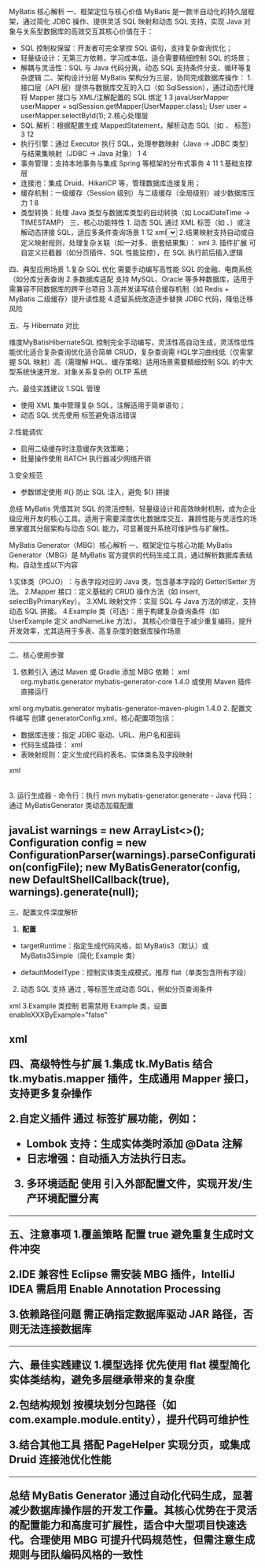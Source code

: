 MyBatis 核心解析
一、框架定位与核心价值
MyBatis 是一款半自动化的持久层框架，通过简化 JDBC 操作、提供灵活 SQL 映射和动态 SQL 支持，实现 Java 对象与关系型数据库的高效交互其核心价值在于：

- ​SQL 控制权保留：开发者可完全掌控 SQL 语句，支持复杂查询优化；
- ​轻量级设计：无第三方依赖，学习成本低，适合需要精细控制 SQL 的场景；
- ​解耦与灵活性：SQL 与 Java 代码分离，动态 SQL 支持条件分支、循环等复杂逻辑
  二、架构设计分层
  MyBatis 架构分为三层，协同完成数据库操作：
  1.​
  接口层（API 层）​​
  提供与数据库交互的入口（如 SqlSession），通过动态代理将 Mapper 接口与 XML/注解配置的 SQL 绑定
  1
  3
  javaUserMapper userMapper = sqlSession.getMapper(UserMapper.class);
  User user = userMapper.selectById(1);
  2.​核心处理层​
- ​SQL 解析：根据配置生成 MappedStatement，解析动态 SQL（如 <if>、<foreach> 标签）
  3
  12
- ​执行引擎：通过 Executor 执行 SQL，处理参数映射（Java → JDBC 类型）与结果集映射（JDBC → Java 对象）
  1
  4
- ​事务管理：支持本地事务与集成 Spring 等框架的分布式事务
  4
  11
  1.​
  基础支撑层​
- ​连接池：集成 Druid、HikariCP 等，管理数据库连接复用；
- ​缓存机制：一级缓存（Session 级别）与二级缓存（全局级别）减少数据库压力
  1
  8
- ​类型转换：处理 Java 类型与数据库类型的自动转换（如 LocalDateTime → TIMESTAMP）
  三、核心功能特性
  1.​
  动态 SQL​
  通过 XML 标签（如 <if>、<choose>）或注解动态拼接 SQL，适应多条件查询场景
  1
  12
  xml<select id="findUsers">
  SELECT * FROM users
  <where>
  <if test="name != null">AND name = #{name}</if>
  <if test="age != null">AND age > #{age}</if>
  </where>
  </select>
  2.​
  结果映射​
  支持自动或自定义映射规则，处理复杂关联（如一对多、嵌套结果集）：
  xml<resultMap id="userMap" type="User">
  <id property="id" column="user_id"/>
  <collection property="orders" ofType="Order" select="selectOrdersByUserId"/>
  </resultMap>
  3.​
  插件扩展​
  可自定义拦截器（如分页插件、SQL 性能监控），在 SQL 执行前后插入逻辑

四、典型应用场景
1.​​复杂 SQL 优化​
需要手动编写高性能 SQL 的金融、电商系统（如分库分表查询
2.​多数据库适配​
支持 MySQL、Oracle 等多种数据库，适用于需兼容不同数据库的跨平台项目
3.​高并发读写​
结合缓存机制（如 Redis + MyBatis 二级缓存）提升读性能
4.​遗留系统改造​
逐步替换 JDBC 代码，降低迁移风险

五、与 Hibernate 对比

​维度​​MyBatis​​Hibernate​​SQL 控制​完全手动编写，灵活性高自动生成，灵活性低​性能优化​适合复杂查询优化适合简单 CRUD，复杂查询需 HQL​学习曲线​低（仅需掌握 SQL 映射）高（需理解 HQL、缓存策略）​适用场景​需要精细控制 SQL 的中大型系统快速开发、对象关系复杂的 OLTP 系统

六、最佳实践建议
1.​SQL 管理​
- 使用 XML 集中管理复杂 SQL，注解适用于简单语句；
- 动态 SQL 优先使用 <where> 标签避免语法错误

2.​性能调优​
- 启用二级缓存时注意缓存失效策略；
- 批量操作使用 BATCH 执行器减少网络开销


3.​安全规范​
- 参数绑定使用 #{} 防止 SQL 注入，避免 ${} 拼接

总结
MyBatis 凭借其对 SQL 的灵活控制、轻量级设计和高效映射机制，成为企业级应用开发的核心工具。适用于需要深度优化数据库交互、兼顾性能与灵活性的场景掌握其分层架构与动态 SQL 能力，可显著提升系统可维护性与扩展性。


MyBatis Generator（MBG）核心解析
一、框架定位与核心功能
MyBatis Generator（MBG）是 MyBatis 官方提供的代码生成工具，通过解析数据库表结构，自动生成以下内容


1.​实体类（POJO）​：与表字段对应的 Java 类，包含基本字段的 Getter/Setter 方法。
2.​Mapper 接口：定义基础的 CRUD 操作方法（如 insert, selectByPrimaryKey）。
3.​XML 映射文件：实现 SQL 与 Java 方法的绑定，支持动态 SQL 拼接。
4.​Example 类​（可选）：用于构建复杂查询条件（如 UserExample 定义 andNameLike 方法）。
其核心价值在于减少重复编码，提升开发效率，尤其适用于多表、高复杂度的数据库操作场景


--------------------------------------------------------------------------------
二、核心使用步骤
1. ​依赖引入
   通过 Maven 或 Gradle 添加 MBG 依赖：
   xml<dependency>
   <groupId>org.mybatis.generator</groupId>
   <artifactId>mybatis-generator-core</artifactId>
   <version>1.4.0</version>
   </dependency>
   或使用 Maven 插件直接运行

xml<plugin>
<groupId>org.mybatis.generator</groupId>
<artifactId>mybatis-generator-maven-plugin</artifactId>
<version>1.4.0</version>
</plugin>
2. ​配置文件编写
   创建 generatorConfig.xml，核心配置项包括：
- ​数据库连接：指定 JDBC 驱动、URL、用户名和密码
- ​代码生成路径：
  xml<javaModelGenerator targetPackage="com.example.entity" targetProject="src/main/java"/>
  <sqlMapGenerator targetPackage="mapper" targetProject="src/main/resources"/>
  <javaClientGenerator type="XMLMAPPER" targetPackage="com.example.mapper"/>
- ​表映射规则：定义生成代码的表名、实体类名及字段映射

xml<table tableName="user" domainObjectName="User">
<columnOverride column="create_time" property="createTime" jdbcType="TIMESTAMP"/>
</table>
3. ​运行生成器
- ​命令行：执行 mvn mybatis-generator:generate
- ​Java 代码：通过 MyBatisGenerator 类动态加载配置

javaList<String> warnings = new ArrayList<>();
Configuration config = new ConfigurationParser(warnings).parseConfiguration(configFile);
new MyBatisGenerator(config, new DefaultShellCallback(true), warnings).generate(null);
--------------------------------------------------------------------------------
三、配置文件深度解析
1. ​**<context> 配置**
- targetRuntime：指定生成代码风格，如 MyBatis3（默认）或 MyBatis3Simple（简化 Example 类）

- defaultModelType：控制实体类生成模式，推荐 flat（单类包含所有字段）

2. ​动态 SQL 支持
   通过 <if>, <where> 等标签生成动态 SQL，例如分页查询条件


xml<sqlMapGenerator>
<property name="enableSubPackages" value="true"/>
</sqlMapGenerator>
3. ​Example 类控制
   若需禁用 Example 类，设置 enableXXXByExample="false"


xml<table tableName="user" enableSelectByExample="false" enableUpdateByExample="false"/>
--------------------------------------------------------------------------------
四、高级特性与扩展
1.​集成 tk.MyBatis​
结合 tk.mybatis.mapper 插件，生成通用 Mapper 接口，支持更多复杂操作

2.​自定义插件​
通过 <plugin> 标签扩展功能，例如：
- ​Lombok 支持：生成实体类时添加 @Data 注解
- ​日志增强：自动插入方法执行日志。

3. 多环境适配​
   使用 <properties> 引入外部配置文件，实现开发/生产环境配置分离
--------------------------------------------------------------------------------
五、注意事项
1.​覆盖策略​
配置 <overwrite>true</overwrite> 避免重复生成时文件冲突


2.​IDE 兼容性​
Eclipse 需安装 MBG 插件，IntelliJ IDEA 需启用 Enable Annotation Processing

3.​依赖路径问题​
<classPathEntry> 需正确指定数据库驱动 JAR 路径，否则无法连接数据库

--------------------------------------------------------------------------------
六、最佳实践建议
1.​模型选择​
优先使用 flat 模型简化实体类结构，避免多层继承带来的复杂度

2.​包结构规划​
按模块划分包路径（如 com.example.module.entity），提升代码可维护性

3.​结合其他工具​
搭配 PageHelper 实现分页，或集成 Druid 连接池优化性能

--------------------------------------------------------------------------------
总结
MyBatis Generator 通过自动化代码生成，显著减少数据库操作层的开发工作量。其核心优势在于灵活的配置能力和高度可扩展性，适合中大型项目快速迭代。合理使用 MBG 可提升代码规范性，但需注意生成规则与团队编码风格的一致性


